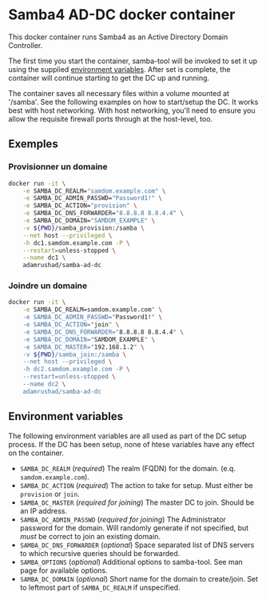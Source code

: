 # Samba4 AD-DC docker container

This docker container runs Samba4 as an Active Directory Domain Controller.

The first time you start the container, samba-tool will be invoked to set it up using the supplied [environment variables](#environment-variables).
After set is complete, the container will continue starting to get the DC up and running.

The container saves all necessary files within a volume mounted at '/samba'.
See the following examples on how to start/setup the DC. It works best with host networking. With host networking, you'll need to ensure you allow the requisite firewall ports through at the host-level, too.

## Exemples 

### Provisionner un domaine

```bash
docker run -it \
    -e SAMBA_DC_REALM="samdom.example.com" \
    -e SAMBA_DC_ADMIN_PASSWD="Password1!" \
    -e SAMBA_DC_ACTION="provision" \
    -e SAMBA_DC_DNS_FORWARDER="8.8.8.8 8.8.4.4" \
    -e SAMBA_DC_DOMAIN="SAMDOM_EXAMPLE" \
    -v ${PWD}/samba_provision:/samba \
    --net host --privileged \
    -h dc1.samdom.example.com -P \
    --restart=unless-stopped \
    --name dc1 \
    adamrushad/samba-ad-dc
```

### Joindre un domaine

```bash
docker run -it \
    -e SAMBA_DC_REALM=samdom.example.com" \
    -e SAMBA_DC_ADMIN_PASSWD="Password1!" \
    -e SAMBA_DC_ACTION="join" \
    -e SAMBA_DC_DNS_FORWARDER="8.8.8.8 8.8.4.4" \
    -e SAMBA_DC_DOMAIN="SAMDOM_EXAMPLE" \
    -e SAMBA_DC_MASTER="192.168.1.2" \
    -v ${PWD}/samba_join:/samba \
    --net host --privileged \
    -h dc2.samdom.example.com -P \
    --restart=unless-stopped \
    --name dc2 \
    adamrushad/samba-ad-dc
```

## Environment variables

The following environment variables are all used as part of the DC setup process.
If the DC has been setup, none of htese variables have any effect on the container.

- `SAMBA_DC_REALM` (*required*) The realm (FQDN) for the domain. (e.q. `samdom.example.com`).
- `SAMBA_DC_ACTION` (*required*) The action to take for setup. Must either be `provision` or `join`.
- `SAMBA_DC_MASTER` (*required for joining*) The master DC to join. Should be an IP address.
- `SAMBA_DC_ADMIN_PASSWD` (*required for joining*) The Administrator password for the domain. Will randomly generate if not specified, but *must* be correct to join an existing domain.
- `SAMBA_DC_DNS_FORWARDER` (*optional*) Space separated list of DNS servers to which recursive queries should be forwarded.
- `SAMBA_OPTIONS` (*optional*) Additional options to samba-tool. See man page for available options.
- `SAMBA_DC_DOMAIN` (*optional*) Short name for the domain to create/join. Set to leftmost part of `SAMBA_DC_REALM` if unspecified.
